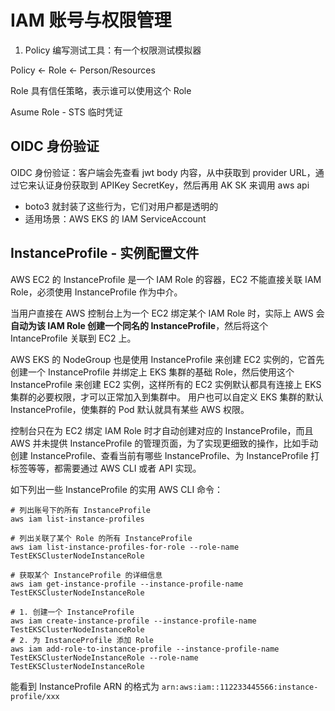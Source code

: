 
# IAM 账号与权限管理

1. Policy 编写测试工具：有一个权限测试模拟器

Policy <- Role <- Person/Resources

Role 具有信任策略，表示谁可以使用这个 Role

Asume Role - STS 临时凭证

## OIDC 身份验证

OIDC 身份验证：客户端会先查看 jwt body 内容，从中获取到 provider URL，通过它来认证身份获取到 APIKey SecretKey，然后再用 AK SK 来调用 aws api


- boto3 就封装了这些行为，它们对用户都是透明的
- 适用场景：AWS EKS 的 IAM ServiceAccount

## InstanceProfile - 实例配置文件

AWS EC2 的 InstanceProfile 是一个 IAM Role 的容器，EC2 不能直接关联 IAM Role，必须使用 InstanceProfile 作为中介。

当用户直接在 AWS 控制台上为一个 EC2 绑定某个 IAM Role 时，实际上 AWS 会**自动为该 IAM Role 创建一个同名的 InstanceProfile**，然后将这个 IntanceProfile 关联到 EC2 上。

AWS EKS 的 NodeGroup 也是使用 InstanceProfile 来创建 EC2 实例的，它首先创建一个 InstanceProfile 并绑定上 EKS 集群的基础 Role，然后使用这个 InstanceProfile 来创建 EC2 实例，这样所有的 EC2 实例默认都具有连接上 EKS 集群的必要权限，才可以正常加入到集群中。
用户也可以自定义 EKS 集群的默认 InstanceProfile，使集群的 Pod 默认就具有某些 AWS 权限。

控制台只在为 EC2 绑定 IAM Role 时才自动创建对应的 InstanceProfile，而且 AWS 并未提供 InstanceProfile 的管理页面，为了实现更细致的操作，比如手动创建 InstanceProfile、查看当前有哪些 InstanceProfile、为 InstanceProfile 打标签等等，都需要通过 AWS CLI 或者 API 实现。

如下列出一些 InstanceProfile 的实用 AWS CLI 命令：

```shell
# 列出账号下的所有 InstanceProfile
aws iam list-instance-profiles

# 列出关联了某个 Role 的所有 InstanceProfile
aws iam list-instance-profiles-for-role --role-name TestEKSClusterNodeInstanceRole

# 获取某个 InstanceProfile 的详细信息
aws iam get-instance-profile --instance-profile-name TestEKSClusterNodeInstanceRole

# 1. 创建一个 InstanceProfile
aws iam create-instance-profile --instance-profile-name TestEKSClusterNodeInstanceRole
# 2. 为 InstanceProfile 添加 Role
aws iam add-role-to-instance-profile --instance-profile-name TestEKSClusterNodeInstanceRole --role-name TestEKSClusterNodeInstanceRole
```

能看到 InstanceProfile ARN 的格式为 `arn:aws:iam::112233445566:instance-profile/xxx`
